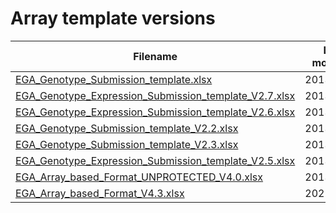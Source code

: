# Array template versions
Filename | Last modified | Current
-|-|-
[EGA_Genotype_Submission_template.xlsx](deprecated_versions/EGA_Genotype_Submission_template.xlsx) | 2013.07.02 | No
[EGA_Genotype_Expression_Submission_template_V2.7.xlsx](deprecated_versions/EGA_Genotype_Expression_Submission_template_V2.7.xlsx) | 2013.07.02 | No
[EGA_Genotype_Expression_Submission_template_V2.6.xlsx](deprecated_versions/EGA_Genotype_Expression_Submission_template_V2.6.xlsx) | 2013.07.02 | No
[EGA_Genotype_Submission_template_V2.2.xlsx](deprecated_versions/EGA_Genotype_Submission_template_V2.2.xlsx) | 2013.07.02 | No
[EGA_Genotype_Submission_template_V2.3.xlsx](deprecated_versions/EGA_Genotype_Submission_template_V2.3.xlsx) | 2013.07.02 | No
[EGA_Genotype_Expression_Submission_template_V2.5.xlsx](deprecated_versions/EGA_Genotype_Expression_Submission_template_V2.5.xlsx) | 2013.07.02 | No
[EGA_Array_based_Format_UNPROTECTED_V4.0.xlsx](deprecated_versions/EGA_Array_based_Format_UNPROTECTED_V4.0.xlsx) | 2013.07.02 | No
[EGA_Array_based_Format_V4.3.xlsx](EGA_Array_based_Format_V4.3.xlsx) | 2021.07.23 | **Yes**

